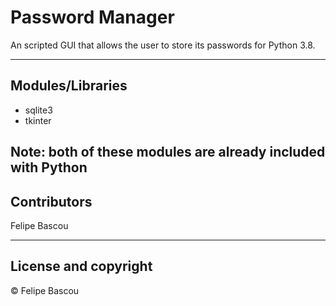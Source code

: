 # Password Manager

An scripted GUI that allows the user to store its passwords for Python 3.8.

---

## Modules/Libraries

* sqlite3
* tkinter

Note: both of these modules are already included with Python
---

## Contributors

Felipe Bascou

---

## License and copyright

© Felipe Bascou
